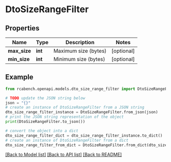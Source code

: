 # DtoSizeRangeFilter


## Properties

Name | Type | Description | Notes
------------ | ------------- | ------------- | -------------
**max_size** | **int** | Maximum size (bytes) | [optional] 
**min_size** | **int** | Minimum size (bytes) | [optional] 

## Example

```python
from rcabench.openapi.models.dto_size_range_filter import DtoSizeRangeFilter

# TODO update the JSON string below
json = "{}"
# create an instance of DtoSizeRangeFilter from a JSON string
dto_size_range_filter_instance = DtoSizeRangeFilter.from_json(json)
# print the JSON string representation of the object
print(DtoSizeRangeFilter.to_json())

# convert the object into a dict
dto_size_range_filter_dict = dto_size_range_filter_instance.to_dict()
# create an instance of DtoSizeRangeFilter from a dict
dto_size_range_filter_from_dict = DtoSizeRangeFilter.from_dict(dto_size_range_filter_dict)
```
[[Back to Model list]](../README.md#documentation-for-models) [[Back to API list]](../README.md#documentation-for-api-endpoints) [[Back to README]](../README.md)


